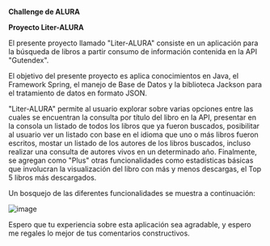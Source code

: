**Challenge de ALURA**

**Proyecto Liter-ALURA**

El presente proyecto llamado "Liter-ALURA" consiste en un aplicación para la búsqueda de libros a partir consumo de información contenida en la API "Gutendex". 

El objetivo del presente proyecto es aplica conocimientos en Java, el Framework Spring, el manejo de Base de Datos y la biblioteca Jackson para el tratamiento de datos en formato JSON.

"Liter-ALURA" permite al usuario explorar sobre varias opciones entre las cuales se encuentran la consulta por título del libro en la API, presentar en la consola un listado de todos los libros que ya fueron buscados, posibilitar al usuario ver un listado con base en el idioma que uno o más libros fueron escritos, mostar un listado de los autores de los libros buscados, incluso realizar una consulta de autores vivos en un determinado año.
Finalmente, se agregan como "Plus" otras funcionalidades como estadísticas básicas que involucran la visualización del libro con más y menos descargas, el Top 5 libros más descargados.

Un bosquejo de las diferentes funcionalidades se muestra a continuación:

![image](https://github.com/AlfredoLF/Liter_ALURA/assets/82850657/306b95c7-46e9-4604-907e-3cbcd8b46fa7)

Espero que tu experiencia sobre esta aplicación sea agradable, y espero me regales lo mejor de tus comentarios constructivos.
